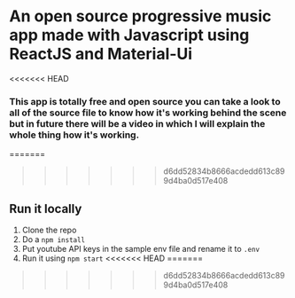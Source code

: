 # An open source progressive music app made with Javascript using ReactJS and Material-Ui

<<<<<<< HEAD
### This app is totally free and open source you can take a look to all of the source file to know how it's working behind the scene but in future there will be a video in which I will explain the whole thing how it's working.

=======
>>>>>>> d6dd52834b8666acdedd613c899d4ba0d517e408
  
  
## Run it locally
1. Clone the repo
2. Do a `npm install` 
3. Put youtube API keys in the sample env file and rename it to `.env`
4. Run it using `npm start`
<<<<<<< HEAD
=======

>>>>>>> d6dd52834b8666acdedd613c899d4ba0d517e408
